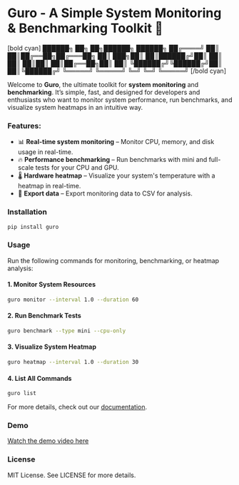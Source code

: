 # Guro - A Simple System Monitoring & Benchmarking Toolkit 🚀

[bold cyan]
   ██████╗ ██╗   ██╗██████╗  ██████╗ 
  ██╔════╝ ██║   ██║██╔══██╗██╔═══██╗
  ██║  ███╗██║   ██║██████╔╝██║   ██║
  ██║   ██║██║   ██║██╔══██╗██║   ██║
  ╚██████╔╝╚██████╔╝██║  ██║╚██████╔╝
   ╚═════╝  ╚═════╝ ╚═╝  ╚═╝ ╚═════╝ 
[/bold cyan]

Welcome to **Guro**, the ultimate toolkit for **system monitoring** and **benchmarking**. It’s simple, fast, and designed for developers and enthusiasts who want to monitor system performance, run benchmarks, and visualize system heatmaps in an intuitive way.

### Features:
- 📊 **Real-time system monitoring** – Monitor CPU, memory, and disk usage in real-time.
- 🔥 **Performance benchmarking** – Run benchmarks with mini and full-scale tests for your CPU and GPU.
- 🌡️ **Hardware heatmap** – Visualize your system's temperature with a heatmap in real-time.
- 💾 **Export data** – Export monitoring data to CSV for analysis.
  
### Installation

```bash
pip install guro
```

### Usage

Run the following commands for monitoring, benchmarking, or heatmap analysis:

#### 1. **Monitor System Resources**
```bash
guro monitor --interval 1.0 --duration 60
```

#### 2. **Run Benchmark Tests**
```bash
guro benchmark --type mini --cpu-only
```

#### 3. **Visualize System Heatmap**
```bash
guro heatmap --interval 1.0 --duration 30
```

#### 4. **List All Commands**
```bash
guro list
```

For more details, check out our [documentation](https://github.com/dhanushk-offl/guro/wiki).

### Demo

[Watch the demo video here](https://www.youtube.com/watch?v=xyz123)

### License

MIT License. See LICENSE for more details.
